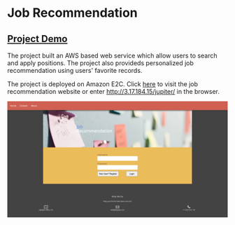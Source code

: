 # Job Recommendation

## [Project Demo](https://drive.google.com/file/d/19m4KbNGfyMGQEl9sqUKr90rtYFp4q6-h/view?usp=sharing)


The project built an AWS based web service which allow users to search and apply positions. The project also provideds personalized job recommendation using users' favorite records.

The project is deployed on Amazon E2C. Click [here](http://3.17.184.15/jupiter/) to visit the job recommendation website or enter http://3.17.184.15/jupiter/ in the browser.

![ ](https://github.com/tongshen9095/JobRecommendation/blob/16-readme/figures/Interface.png)
